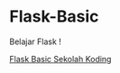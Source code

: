 # Flask-Basic
Belajar Flask !

[Flask Basic Sekolah Koding](https://sekolahkoding.com/kelas/membuat-website-dengan-flask)

